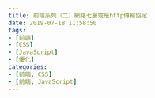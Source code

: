 ```yaml
---
title: 前端系列（二）網路七層或是http傳輸協定
date: 2019-07-18 11:58:50
tags:
- [前端]
- [CSS]
- [JavaScript]
- [優化]
categories: 
- [前端, CSS]
- [前端, JavaScript]
---
```

